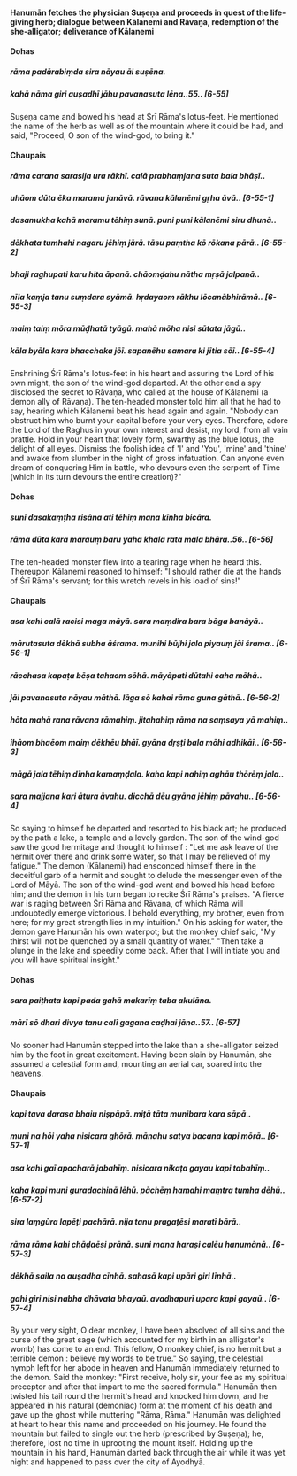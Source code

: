 #### Hanumān fetches the physician Suṣeṇa and proceeds in quest of the life-giving herb; dialogue between Kālanemi and Rāvaṇa, redemption of the she-alligator; deliverance of Kālanemi

#### Dohas

##### rāma padārabiṃda sira nāyau āi suṣēna.
##### kahā nāma giri auṣadhī jāhu pavanasuta lēna..55.. [6-55]

Suṣeṇa came and bowed his head at Śrī Rāma's lotus-feet. He mentioned the name of the herb as well as of the mountain where it could be had, and said, "Proceed, O son of the wind-god, to bring it."

#### Chaupais

##### rāma carana sarasija ura rākhī. calā prabhaṃjana suta bala bhāṣī..
##### uhāom dūta ēka maramu janāvā. rāvana kālanēmi gṛha āvā.. [6-55-1]
##### dasamukha kahā maramu tēhiṃ sunā. puni puni kālanēmi siru dhunā..
##### dēkhata tumhahi nagaru jēhiṃ jārā. tāsu paṃtha kō rōkana pārā.. [6-55-2]
##### bhaji raghupati karu hita āpanā. chāomḍahu nātha mṛṣā jalpanā..
##### nīla kaṃja tanu suṃdara syāmā. hṛdayaom rākhu lōcanābhirāmā.. [6-55-3]
##### maiṃ taiṃ mōra mūḍhatā tyāgū. mahā mōha nisi sūtata jāgū..
##### kāla byāla kara bhacchaka jōī. sapanēhu samara ki jītia sōī.. [6-55-4]

Enshrining Śrī Rāma's lotus-feet in his heart and assuring the Lord of his own might, the son of the wind-god departed. At the other end a spy disclosed the secret to Rāvaṇa, who called at the house of Kālanemi (a demon ally of Rāvaṇa). The ten-headed monster told him all that he had to say, hearing which Kālanemi beat his head again and again. "Nobody can obstruct him who burnt your capital before your very eyes. Therefore, adore the Lord of the Raghus in your own interest and desist, my lord, from all vain prattle. Hold in your heart that lovely form, swarthy as the blue lotus, the delight of all eyes. Dismiss the foolish idea of 'I' and 'You', 'mine' and 'thine' and awake from slumber in the night of gross infatuation. Can anyone even dream of conquering Him in battle, who devours even the serpent of Time (which in its turn devours the entire creation)?"

#### Dohas

##### suni dasakaṃṭha risāna ati tēhiṃ mana kīnha bicāra.
##### rāma dūta kara marauṃ baru yaha khala rata mala bhāra..56.. [6-56]

The ten-headed monster flew into a tearing rage when he heard this. Thereupon Kālanemi reasoned to himself: "I should rather die at the hands of Śrī Rāma's servant; for this wretch revels in his load of sins!"

#### Chaupais

##### asa kahi calā racisi maga māyā. sara maṃdira bara bāga banāyā..
##### mārutasuta dēkhā subha āśrama. munihi būjhi jala piyauṃ jāi śrama.. [6-56-1]
##### rācchasa kapaṭa bēṣa tahaom sōhā. māyāpati dūtahi caha mōhā..
##### jāi pavanasuta nāyau māthā. lāga sō kahai rāma guna gāthā.. [6-56-2]
##### hōta mahā rana rāvana rāmahiṃ. jitahahiṃ rāma na saṃsaya yā mahiṃ..
##### ihāom bhaēom maiṃ dēkhēu bhāī. gyāna dṛṣṭi bala mōhi adhikāī.. [6-56-3]
##### māgā jala tēhiṃ dīnha kamaṃḍala. kaha kapi nahiṃ aghāu thōrēṃ jala..
##### sara majjana kari ātura āvahu. dicchā dēu gyāna jēhiṃ pāvahu.. [6-56-4]

So saying to himself he departed and resorted to his black art; he produced by the path a lake, a temple and a lovely garden. The son of the wind-god saw the good hermitage and thought to himself : "Let me ask leave of the hermit over there and drink some water, so that I may be relieved of my fatigue." The demon (Kālanemi) had ensconced himself there in the deceitful garb of a hermit and sought to delude the messenger even of the Lord of Māyā. The son of the wind-god went and bowed his head before him; and the demon in his turn began to recite Śrī Rāma's praises. "A fierce war is raging between Śrī Rāma and Rāvaṇa, of which Rāma will undoubtedly emerge victorious. I behold everything, my brother, even from here; for my great strength lies in my intuition." On his asking for water, the demon gave Hanumān his own waterpot; but the monkey chief said, "My thirst will not be quenched by a small quantity of water." "Then take a plunge in the lake and speedily come back. After that I will initiate you and you will have spiritual insight."

#### Dohas

##### sara paiṭhata kapi pada gahā makarīṃ taba akulāna.
##### mārī sō dhari divya tanu calī gagana caḍhai jāna..57.. [6-57]

No sooner had Hanumān stepped into the lake than a she-alligator seized him by the foot in great excitement. Having been slain by Hanumān, she assumed a celestial form and, mounting an aerial car, soared into the heavens.

#### Chaupais

##### kapi tava darasa bhaiu niṣpāpā. miṭā tāta munibara kara sāpā..
##### muni na hōi yaha nisicara ghōrā. mānahu satya bacana kapi mōrā.. [6-57-1]
##### asa kahi gaī apacharā jabahīṃ. nisicara nikaṭa gayau kapi tabahīṃ..
##### kaha kapi muni guradachinā lēhū. pāchēṃ hamahi maṃtra tumha dēhū.. [6-57-2]
##### sira laṃgūra lapēṭi pachārā. nija tanu pragaṭēsi maratī bārā..
##### rāma rāma kahi chāḍaēsi prānā. suni mana haraṣi calēu hanumānā.. [6-57-3]
##### dēkhā saila na auṣadha cīnhā. sahasā kapi upāri giri līnhā..
##### gahi giri nisi nabha dhāvata bhayaū. avadhapurī upara kapi gayaū.. [6-57-4]

By your very sight, O dear monkey, I have been absolved of all sins and the curse of the great sage (which accounted for my birth in an alligator's womb) has come to an end. This fellow, O monkey chief, is no hermit but a terrible demon : believe my words to be true." So saying, the celestial nymph left for her abode in heaven and Hanumān immediately returned to the demon. Said the monkey: "First receive, holy sir, your fee as my spiritual preceptor and after that impart to me the sacred formula." Hanumān then twisted his tail round the hermit's head and knocked him down, and he appeared in his natural (demoniac) form at the moment of his death and gave up the ghost while muttering "Rāma, Rāma." Hanumān was delighted at heart to hear this name and proceeded on his journey. He found the mountain but failed to single out the herb (prescribed by Suṣeṇa); he, therefore, lost no time in uprooting the mount itself. Holding up the mountain in his hand, Hanumān darted back through the air while it was yet night and happened to pass over the city of Ayodhyā.